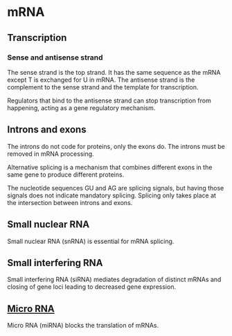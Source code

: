 # mRNA

## Transcription

### Sense and antisense strand

The sense strand is the top strand. It has the same sequence as the mRNA except T is exchanged for U in mRNA. The antisense strand is the complement to the sense strand and the template for transcription.

Regulators that bind to the antisense strand can stop transcription from happening, acting as a gene regulatory mechanism.

## Introns and exons

The introns do not code for proteins, only the exons do. The introns must be removed in mRNA processing.

Alternative splicing is a mechanism that combines different exons in the same gene to produce different proteins. 

The nucleotide sequences GU and AG are splicing signals, but having those signals does not indicate mandatory splicing. Splicing only takes place at the intersection between introns and exons.

## Small nuclear RNA

Small nuclear RNA (snRNA) is essential for mRNA splicing.

## Small interfering RNA

Small interfering RNA (siRNA) mediates degradation of distinct mRNAs and closing of gene loci leading to decreased gene expression.

## [Micro RNA](microRNA.md)

Micro RNA (miRNA) blocks the translation of mRNAs.
